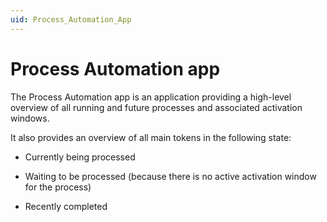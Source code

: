 ```yaml
---
uid: Process_Automation_App
---
```


# Process Automation app

The Process Automation app is an application providing a high-level overview of all running and future processes and associated activation windows.

It also provides an overview of all main tokens in the following state:

- Currently being processed

- Waiting to be processed (because there is no active activation window for the process)

- Recently completed
